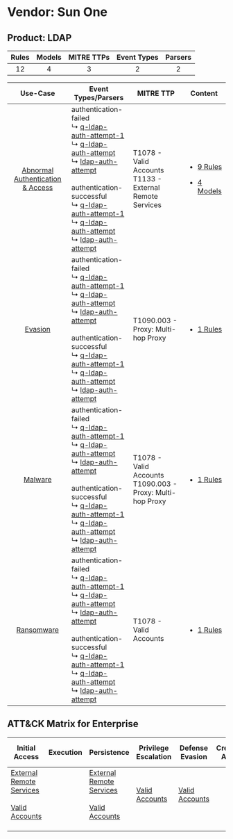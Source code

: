 Vendor: Sun One
===============
Product: LDAP
-------------
| Rules | Models | MITRE TTPs | Event Types | Parsers |
|:-----:|:------:|:----------:|:-----------:|:-------:|
|  12   |   4    |     3      |      2      |    2    |

|                                           Use-Case                                           | Event Types/Parsers                                                                                                                                                                                                                                                                                                                                                                                                                                                                                                      | MITRE TTP                                                        | Content                                                                                                                  |
|:--------------------------------------------------------------------------------------------:| ------------------------------------------------------------------------------------------------------------------------------------------------------------------------------------------------------------------------------------------------------------------------------------------------------------------------------------------------------------------------------------------------------------------------------------------------------------------------------------------------------------------------ | ---------------------------------------------------------------- | ------------------------------------------------------------------------------------------------------------------------ |
| [Abnormal Authentication & Access](../../../UseCases/uc_abnormal_authentication_&_access.md) |  authentication-failed<br> ↳ [q-ldap-auth-attempt-1](Parsers/parserContent_q-ldap-auth-attempt-1.md)<br> ↳ [q-ldap-auth-attempt](Parsers/parserContent_q-ldap-auth-attempt.md)<br> ↳ [ldap-auth-attempt](Parsers/parserContent_ldap-auth-attempt.md)<br><br> authentication-successful<br> ↳ [q-ldap-auth-attempt-1](Parsers/parserContent_q-ldap-auth-attempt-1.md)<br> ↳ [q-ldap-auth-attempt](Parsers/parserContent_q-ldap-auth-attempt.md)<br> ↳ [ldap-auth-attempt](Parsers/parserContent_ldap-auth-attempt.md)<br> | T1078 - Valid Accounts<br>T1133 - External Remote Services<br>   | [<ul><li>9 Rules</li></ul><ul><li>4 Models</li></ul>](Rules_Models/r_m_sun_one_ldap_Abnormal_Authentication_&_Access.md) |
|                          [Evasion](../../../UseCases/uc_evasion.md)                          |  authentication-failed<br> ↳ [q-ldap-auth-attempt-1](Parsers/parserContent_q-ldap-auth-attempt-1.md)<br> ↳ [q-ldap-auth-attempt](Parsers/parserContent_q-ldap-auth-attempt.md)<br> ↳ [ldap-auth-attempt](Parsers/parserContent_ldap-auth-attempt.md)<br><br> authentication-successful<br> ↳ [q-ldap-auth-attempt-1](Parsers/parserContent_q-ldap-auth-attempt-1.md)<br> ↳ [q-ldap-auth-attempt](Parsers/parserContent_q-ldap-auth-attempt.md)<br> ↳ [ldap-auth-attempt](Parsers/parserContent_ldap-auth-attempt.md)<br> | T1090.003 - Proxy: Multi-hop Proxy<br>                           | [<ul><li>1 Rules</li></ul>](Rules_Models/r_m_sun_one_ldap_Evasion.md)                                                    |
|                          [Malware](../../../UseCases/uc_malware.md)                          |  authentication-failed<br> ↳ [q-ldap-auth-attempt-1](Parsers/parserContent_q-ldap-auth-attempt-1.md)<br> ↳ [q-ldap-auth-attempt](Parsers/parserContent_q-ldap-auth-attempt.md)<br> ↳ [ldap-auth-attempt](Parsers/parserContent_ldap-auth-attempt.md)<br><br> authentication-successful<br> ↳ [q-ldap-auth-attempt-1](Parsers/parserContent_q-ldap-auth-attempt-1.md)<br> ↳ [q-ldap-auth-attempt](Parsers/parserContent_q-ldap-auth-attempt.md)<br> ↳ [ldap-auth-attempt](Parsers/parserContent_ldap-auth-attempt.md)<br> | T1078 - Valid Accounts<br>T1090.003 - Proxy: Multi-hop Proxy<br> | [<ul><li>1 Rules</li></ul>](Rules_Models/r_m_sun_one_ldap_Malware.md)                                                    |
|                       [Ransomware](../../../UseCases/uc_ransomware.md)                       |  authentication-failed<br> ↳ [q-ldap-auth-attempt-1](Parsers/parserContent_q-ldap-auth-attempt-1.md)<br> ↳ [q-ldap-auth-attempt](Parsers/parserContent_q-ldap-auth-attempt.md)<br> ↳ [ldap-auth-attempt](Parsers/parserContent_ldap-auth-attempt.md)<br><br> authentication-successful<br> ↳ [q-ldap-auth-attempt-1](Parsers/parserContent_q-ldap-auth-attempt-1.md)<br> ↳ [q-ldap-auth-attempt](Parsers/parserContent_q-ldap-auth-attempt.md)<br> ↳ [ldap-auth-attempt](Parsers/parserContent_ldap-auth-attempt.md)<br> | T1078 - Valid Accounts<br>                                       | [<ul><li>1 Rules</li></ul>](Rules_Models/r_m_sun_one_ldap_Ransomware.md)                                                 |

ATT&CK Matrix for Enterprise
----------------------------
| Initial Access                                                                                                                                   | Execution | Persistence                                                                                                                                      | Privilege Escalation                                                | Defense Evasion                                                     | Credential Access | Discovery | Lateral Movement | Collection | Command and Control                                                                                                                       | Exfiltration | Impact |
| ------------------------------------------------------------------------------------------------------------------------------------------------ | --------- | ------------------------------------------------------------------------------------------------------------------------------------------------ | ------------------------------------------------------------------- | ------------------------------------------------------------------- | ----------------- | --------- | ---------------- | ---------- | ----------------------------------------------------------------------------------------------------------------------------------------- | ------------ | ------ |
| [External Remote Services](https://attack.mitre.org/techniques/T1133)<br><br>[Valid Accounts](https://attack.mitre.org/techniques/T1078)<br><br> |           | [External Remote Services](https://attack.mitre.org/techniques/T1133)<br><br>[Valid Accounts](https://attack.mitre.org/techniques/T1078)<br><br> | [Valid Accounts](https://attack.mitre.org/techniques/T1078)<br><br> | [Valid Accounts](https://attack.mitre.org/techniques/T1078)<br><br> |                   |           |                  |            | [Proxy: Multi-hop Proxy](https://attack.mitre.org/techniques/T1090/003)<br><br>[Proxy](https://attack.mitre.org/techniques/T1090)<br><br> |              |        |